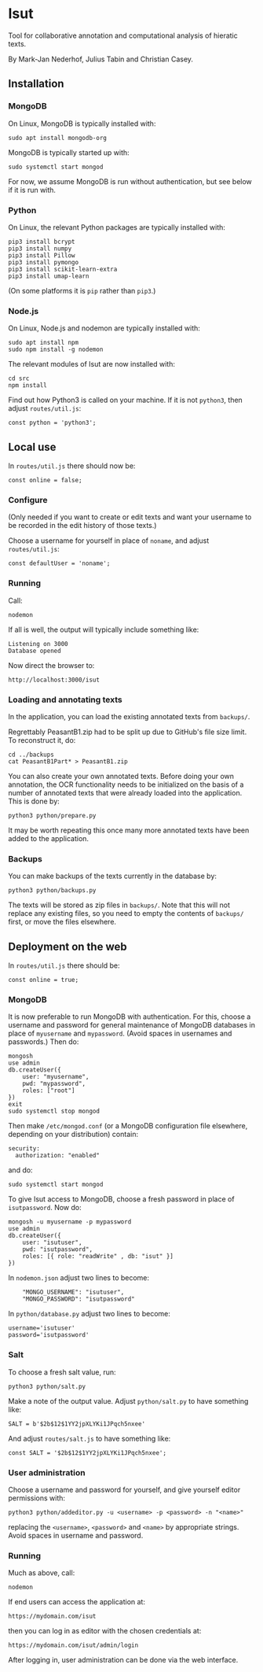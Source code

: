 # Isut

Tool for collaborative annotation and computational analysis of hieratic texts.

By Mark-Jan Nederhof, Julius Tabin and Christian Casey.

## Installation

### MongoDB

On Linux, MongoDB is typically installed with:

```
sudo apt install mongodb-org

```
MongoDB is typically started up with:

```
sudo systemctl start mongod
```
For now, we assume MongoDB is run without authentication, but see below if it
is run with.

### Python

On Linux, the relevant Python packages are typically installed with:

```
pip3 install bcrypt
pip3 install numpy
pip3 install Pillow
pip3 install pymongo
pip3 install scikit-learn-extra
pip3 install umap-learn
```

(On some platforms it is ``pip`` rather than ``pip3``.)

### Node.js

On Linux, Node.js and nodemon are typically installed with:

```
sudo apt install npm
sudo npm install -g nodemon
```

The relevant modules of Isut are now installed with:

```
cd src
npm install
```

Find out how Python3 is called on your machine. If it is not ``python3``, then
adjust ``routes/util.js``:

```
const python = 'python3';
```

## Local use

In ``routes/util.js`` there should now be:

```
const online = false;
```

### Configure

(Only needed if you want to create or edit texts and want
your username to be recorded in the edit history of those texts.)

Choose a username for yourself in place of ``noname``, and adjust
``routes/util.js``:

```
const defaultUser = 'noname';
```

### Running

Call:

```
nodemon
```

If all is well, the output will typically include something like:

```
Listening on 3000
Database opened
```

Now direct the browser to:

```
http://localhost:3000/isut
```

### Loading and annotating texts

In the application, you can load the existing annotated texts from ``backups/``. 

Regrettably PeasantB1.zip had to be split up due to GitHub's file size limit.
To reconstruct it, do: 

```
cd ../backups
cat PeasantB1Part* > PeasantB1.zip
```

You can also create your own annotated texts. Before doing your own annotation, the OCR
functionality needs to be initialized on the basis of a number of annotated texts
that were already loaded into the application. This is done by:

```
python3 python/prepare.py
```

It may be worth repeating this once many more annotated texts have been added to the
application.

### Backups

You can make backups of the texts currently in the database by:

```
python3 python/backups.py
```

The texts will be stored as zip files in ``backups/``. Note that this will not replace
any existing files, so you need to empty the contents of ``backups/`` first, or
move the files elsewhere.

## Deployment on the web

In ``routes/util.js`` there should be:

```
const online = true;
```

### MongoDB

It is now preferable to run MongoDB with authentication. For this,
choose a username and password for general maintenance of MongoDB
databases in place of ``myusername`` and ``mypassword``.
(Avoid spaces in usernames and passwords.) Then do:

```
mongosh
use admin
db.createUser({
	user: "myusername",
	pwd: "mypassword",
	roles: ["root"]
})
exit
sudo systemctl stop mongod
```

Then make ``/etc/mongod.conf`` (or a MongoDB configuration file elsewhere,
depending on your distribution) contain:

```
security: 
  authorization: "enabled"
```
and do:

```
sudo systemctl start mongod
```

To give Isut access to MongoDB, choose a fresh password in place of
``isutpassword``. Now do:

```
mongosh -u myusername -p mypassword
use admin
db.createUser({ 
	user: "isutuser", 
	pwd: "isutpassword",
	roles: [{ role: "readWrite" , db: "isut" }]
})
```

In ``nodemon.json`` adjust two lines to become:

```
	"MONGO_USERNAME": "isutuser",
	"MONGO_PASSWORD": "isutpassword"
```

In ``python/database.py`` adjust two lines to become:

```
username='isutuser'
password='isutpassword'
```

### Salt

To choose a fresh salt value, run:

```
python3 python/salt.py
```

Make a note of the output value. Adjust ``python/salt.py`` to have something like:

```
SALT = b'$2b$12$1YY2jpXLYKi1JPqch5nxee'
```
And adjust ``routes/salt.js`` to have something like:

```
const SALT = '$2b$12$1YY2jpXLYKi1JPqch5nxee';
```

### User administration

Choose a username and password for yourself, and give yourself editor
permissions with:

```
python3 python/addeditor.py -u <username> -p <password> -n "<name>"
```

replacing the ``<username>``, ``<password>`` and ``<name>`` by appropriate
strings. Avoid spaces in username and password.

### Running

Much as above, call:

```
nodemon
```

If end users can access the application at:

```
https://mydomain.com/isut
```

then you can log in as editor with the chosen credentials at:

```
https://mydomain.com/isut/admin/login
```

After logging in, user administration can be done via the web interface.

